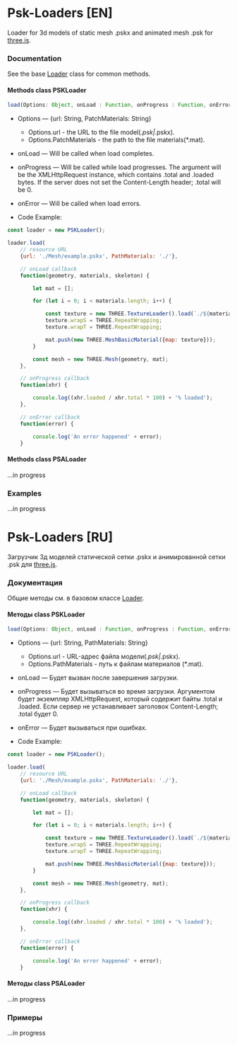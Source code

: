 # Psk-Loaders [EN]
Loader for 3d models of static mesh .pskx and animated mesh .psk for [three.js](https://threejs.org/).

### Documentation
See the base [Loader](https://threejs.org/docs/index.html?q=loa#api/en/loaders/Loader) class for common methods.

#### Methods class PSKLoader
```js
load(Options: Object, onLoad : Function, onProgress : Function, onError : Function)
```
* Options — {url: String, PatchMaterials: String}
    * Options.url - the URL to the file model(*.psk|*.pskx).
    * Options.PatchMaterials - the path to the file materials(*.mat).
* onLoad — Will be called when load completes.
* onProgress — Will be called while load progresses. The argument will be the XMLHttpRequest instance, which contains .total and .loaded bytes. If the server does not set the Content-Length header; .total will be 0.
* onError — Will be called when load errors.

* Code Example:
```js
const loader = new PSKLoader();

loader.load(
    // resource URL
    {url: './Mesh/example.pskx', PathMaterials: './'},

    // onLoad callback
    function(geometry, materials, skeleton) {

		let mat = [];

		for (let i = 0; i < materials.length; i++) {

            const texture = new THREE.TextureLoader().load(`./${materials[i].Diffuse}.png`);
            texture.wrapS = THREE.RepeatWrapping;
            texture.wrapT = THREE.RepeatWrapping;

            mat.push(new THREE.MeshBasicMaterial({map: texture}));
        }

        const mesh = new THREE.Mesh(geometry, mat);
	},

    // onProgress callback
	function(xhr) {

		console.log((xhr.loaded / xhr.total * 100) + '% loaded');
	},

    // onError callback
	function(error) {

		console.log('An error happened' + error);
	}
```

#### Methods class PSALoader
...in progress

### Examples
...in progress


# Psk-Loaders [RU]
Загрузчик 3д моделей статической сетки .pskx и анимированной сетки .psk для [three.js](https://threejs.org/).

### Документация
Общие методы см. в базовом классе [Loader](https://threejs.org/docs/index.html?q=loa#api/en/loaders/Loader).

#### Методы class PSKLoader
```js
load(Options: Object, onLoad : Function, onProgress : Function, onError : Function)
```
* Options — {url: String, PathMaterials: String}
    * Options.url - URL-адрес файла модели(*.psk|*.pskx).
    * Options.PathMaterials - путь к файлам материалов (*.mat).
* onLoad — Будет вызван после завершения загрузки.
* onProgress — Будет вызываться во время загрузки. Аргументом будет экземпляр XMLHttpRequest, который содержит байты .total и .loaded. Если сервер не устанавливает заголовок Content-Length; .total будет 0.
* onError — Будет вызываться при ошибках.

* Code Example:
```js
const loader = new PSKLoader();

loader.load(
    // resource URL
    {url: './Mesh/example.pskx', PathMaterials: './'},

    // onLoad callback
    function(geometry, materials, skeleton) {

		let mat = [];

		for (let i = 0; i < materials.length; i++) {

            const texture = new THREE.TextureLoader().load(`./${materials[i].Diffuse}.png`);
            texture.wrapS = THREE.RepeatWrapping;
            texture.wrapT = THREE.RepeatWrapping;

            mat.push(new THREE.MeshBasicMaterial({map: texture}));
        }

        const mesh = new THREE.Mesh(geometry, mat);
	},

    // onProgress callback
	function(xhr) {

		console.log((xhr.loaded / xhr.total * 100) + '% loaded');
	},

    // onError callback
	function(error) {

		console.log('An error happened' + error);
	}
```
#### Методы class PSALoader
...in progress

### Примеры
...in progress